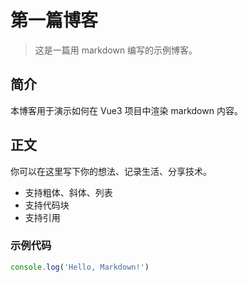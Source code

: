 # 第一篇博客

> 这是一篇用 markdown 编写的示例博客。

## 简介

本博客用于演示如何在 Vue3 项目中渲染 markdown 内容。

## 正文

你可以在这里写下你的想法、记录生活、分享技术。

- 支持粗体、斜体、列表
- 支持代码块
- 支持引用

### 示例代码

```js
console.log('Hello, Markdown!')
``` 